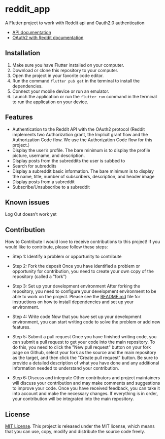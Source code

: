 # reddit_app

A Flutter project to work with Reddit api and Oauth2.0 authentication
- [API documentation](https://www.reddit.com/dev/api)
- [OAuth2 with Reddit documentation](https://github.com/reddit-archive/reddit/wiki/OAuth2)

## Installation

1. Make sure you have Flutter installed on your computer.
2. Download or clone this repository to your computer.
3. Open the project in your favorite code editor.
4. Run the command `flutter pub get` in the terminal to install the dependencies.
5. Connect your mobile device or run an emulator.
6. Launch the application or run the `flutter run` command in the terminal to run the application on
   your device.

## Features

- Authentication to the Reddit API with the OAuth2 protocol (Reddit implements two Authorization
  grant, the Implicit grant flow and the Authorization Code flow. We use the Authorization Code flow
  for this project.)
- Display the user’s profile. The bare minimum is to display the profile picture, username, and
  description.
- Display posts from the subreddits the user is subbed to
- Search for subreddits
- Display a subreddit basic information. The bare minimum is to display the name, title, number of
  subscribers, description, and header image
- Display posts from a subreddit
- Subscribe/Unsubscribe to a subreddit

## Known issues

Log Out doesn't work yet

## Contribution

How to Contribute I would love to receive contributions to this project! If you would like to
contribute, please follow these steps:

- Step 1: Identify a problem or opportunity to contribute

- Step 2: Fork the deposit Once you have identified a problem or opportunity for contribution, you
  need to create your own copy of the repository (called a "fork")

- Step 3: Set up your development environment After forking the repository, you need to configure
  your development environment to be able to work on the project. Please see
  the [README.md](https://github.com/PrinceLeBon/reddit_app/blob/main/README.md) file for
  instructions on how to install dependencies and set up your environment.

- Step 4: Write code Now that you have set up your development environment, you can start writing
  code to solve the problem or add new features.

- Step 5: Submit a pull request Once you have finished writing code, you can submit a pull request
  to get your code into the main repository. To do this, you need to click the "New pull request"
  button on your fork page on Github, select your fork as the source and the main repository as the
  target, and then click the "Create pull request" button. Be sure to provide a detailed description
  of what you have done and any additional information needed to understand your contribution.

- Step 6: Discuss and integrate Other contributors and project maintainers will discuss your
  contribution and may make comments and suggestions to improve your code. Once you have received
  feedback, you can take it into account and make the necessary changes. If everything is in order,
  your contribution will be integrated into the main repository.

## License

[MIT License](https://opensource.org/licenses/MIT). This project is released under the MIT license,
which means that you can use, copy, modify and distribute the source code freely.
